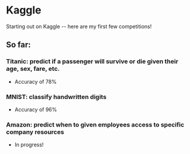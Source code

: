 # Kaggle
Starting out on Kaggle -- here are my first few competitions!

## So far:
  ### Titanic: predict if a passenger will survive or die given their age, sex, fare, etc.
  - Accuracy of 78%
  ###
   ### MNIST: classify handwritten digits
  - Accuracy of 96%
  ###
  ### Amazon: predict when to given employees access to specific company resources
  - In progress!
